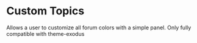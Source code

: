 # Custom Topics

Allows a user to customize all forum colors with a simple panel. Only fully compatible with theme-exodus
